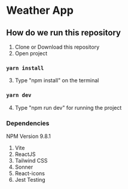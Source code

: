 # Weather App

## How do we run this repository

1. Clone or Download this repository
2. Open project

### `yarn install`
3. Type "npm install" on the terminal

### `yarn dev`
4. Type "npm run dev" for running the project

### Dependencies
NPM Version 9.8.1

1. Vite
2. ReactJS
3. Tailwind CSS
4. Sonner
5. React-icons
6. Jest Testing
